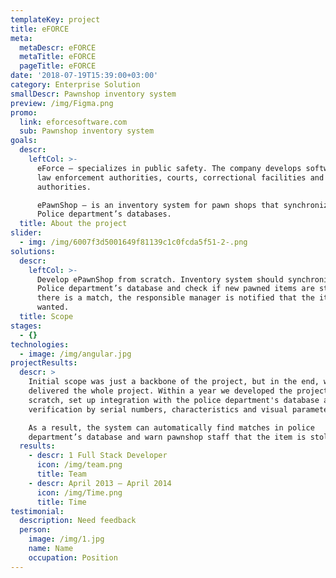 ```yaml
---
templateKey: project
title: eFORCE
meta:
  metaDescr: eFORCE
  metaTitle: eFORCE
  pageTitle: eFORCE
date: '2018-07-19T15:39:00+03:00'
category: Enterprise Solution
smallDescr: Pawnshop inventory system
preview: /img/Figma.png
promo:
  link: eforcesoftware.com
  sub: Pawnshop inventory system
goals:
  descr:
    leftCol: >-
      eForce — specializes in public safety. The company develops software for
      law enforcement authorities, courts, correctional facilities and other
      authorities. 

      ePawnShop — is an inventory system for pawn shops that synchronizes with
      Police department’s databases.
  title: About the project
slider:
  - img: /img/6007f3d5001649f81139c1c0fcda5f51-2-.png
solutions:
  descr:
    leftCol: >-
      Develop ePawnShop from scratch. Inventory system should synchronize with
      Police department’s database and check if new pawned items are stolen. If
      there is a match, the responsible manager is notified that the item is
      wanted.
  title: Scope
stages:
  - {}
technologies:
  - image: /img/angular.jpg
projectResults:
  descr: >
    Initial scope was just a backbone of the project, but in the end, we
    delivered the whole project. Within a year we developed the project from
    scratch, set up integration with the police department's database and item
    verification by serial numbers, characteristics and visual parameters.

    As a result, the system can automatically find matches in police
    department’s database and warn pawnshop staff that the item is stolen.
  results:
    - descr: 1 Full Stack Developer
      icon: /img/team.png
      title: Team
    - descr: April 2013 — April 2014
      icon: /img/Time.png
      title: Time
testimonial:
  description: Need feedback
  person:
    image: /img/1.jpg
    name: Name
    occupation: Position
---
```


